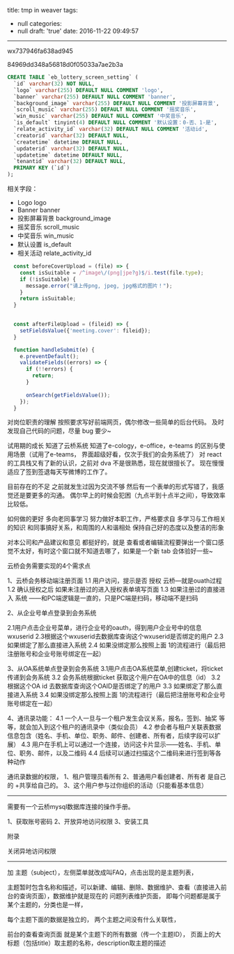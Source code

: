 title: tmp in weaver
tags:
  - null
categories:
  - null
draft: 'true'
date: 2016-11-22 09:49:57
---

wx737946fa638ad945

84969dd348a56818d0f05033a7ae2b3a

```sql
CREATE TABLE `eb_lottery_screen_setting` (
  `id` varchar(32) NOT NULL,
  `logo` varchar(255) DEFAULT NULL COMMENT 'logo',
  `banner` varchar(255) DEFAULT NULL COMMENT 'banner',
  `background_image` varchar(255) DEFAULT NULL COMMENT '投影屏幕背景',
  `scroll_music` varchar(255) DEFAULT NULL COMMENT '摇奖音乐',
  `win_music` varchar(255) DEFAULT NULL COMMENT '中奖音乐',
  `is_default` tinyint(4) DEFAULT NULL COMMENT '默认设置：0-否、1-是',
  `relate_activity_id` varchar(32) DEFAULT NULL COMMENT '活动id',
  `creatorid` varchar(32) DEFAULT NULL,
  `createtime` datetime DEFAULT NULL,
  `updaterid` varchar(32) DEFAULT NULL,
  `updatetime` datetime DEFAULT NULL,
  `tenantid` varchar(32) DEFAULT NULL,
  PRIMARY KEY (`id`)
);
```

相关字段：
* Logo logo
* Banner banner
* 投影屏幕背景 background_image
* 摇奖音乐 scroll_music
* 中奖音乐 win_music
* 默认设置 is_default
* 相关活动 relate_activity_id


```js
  const beforeCoverUpload = (file) => {
    const isSuitable = /^image\/(png|jpe?g)$/i.test(file.type);
    if (!isSuitable) {
      message.error("请上传png, jpeg, jpg格式的图片！");
    }
    return isSuitable;
  }

  
  const afterFileUpload = (fileid) => {
    setFieldsValue({'meeting.cover': fileid});
  }

  function handleSubmit(e) {
    e.preventDefault();
    validateFields((errors) => {
      if (!!errors) {
        return;
      }
      
      onSearch(getFieldsValue());
    });
  }


```


对岗位职责的理解
按照要求写好前端网页，偶尔修改一些简单的后台代码。
及时发现自己代码的问题，尽量 bug 要少~

试用期的成长
知道了云桥系统
知道了e-cology，e-office，e-teams 的区别与使用场景（试用了e-teams， 界面超级好看，仅次于我们的会务系统了）
对 react 的工具栈又有了新的认识，之前对 dva 不是很熟悉，现在就很擅长了。
现在慢慢适应了签到签退每天写微博的工作了。


目前存在的不足
之前就发生过因为交流不够 然后有一个表单的形式写错了，我感觉还是要更多的沟通。
偶尔早上的时候会犯困（九点半到十点半之间），导致效率比较低。


如何做的更好
多向老同事学习
努力做好本职工作，严格要求自
多学习与工作相关的知识
和同事搞好关系，和周围的人和谐相处
保持自己好的态度以及整洁的形象

对本公司和产品建议和意见
都挺好的，就是 查看或者编辑流程要弹出一个窗口感觉不太好，有时这个窗口就不知道去哪了，如果是一个新 tab 会体验好一些~






云桥会务需要实现的4个需求点

1、云桥会务移动端注册页面
    1.1 用户访问，提示是否 授权 云桥—就是ouath过程
    1.2 确认授权之后  如果未注册过的进入授权表单填写页面
    1.3 如果注册过的直接进入 系统
——和PC端逻辑是一直的，只是PC端是扫码，移动端不是扫码

2、从企业号单点登录到会务系统

2.1用户点击企业号菜单，进行企业号的oauth，得到用户企业号中的信息wxuserid
2.3根据这个wxuserid去数据库查询这个wxuserid是否绑定的用户
2.3 如果绑定了那么直接进入系统
2.4 如果没绑定那么按照上面 1的流程进行（最后把注册账号和企业号账号绑定在一起）

3、从OA系统单点登录到会务系统
3.1用户点击OA系统菜单,创建ticket，将ticket传递到会务系统
3.2 会务系统根据ticket 获取这个用户在OA中的信息（id）
3.2 根据这个OA id 去数据库查询这个OAID是否绑定了的用户
3.3 如果绑定了那么直接进入系统
3.4 如果没绑定那么按照上面 1的流程进行（最后把注册账号和企业号账号绑定在一起）

4、通讯录功能：
  4.1 一个人一旦与一个租户发生会议关系，报名，签到、抽奖 等等，就会加入到这个租户的通讯录中（类似会员）
  4.2 参会者与租户关联表数据信息包含（姓名、手机、单位、职务、邮件、创建者、所有者，后续字段可以扩展）
  4.3  用户在手机上可以通过一个连接，访问这卡片显示——姓名、手机、单位、职务、邮件，以及二维码
  4.4  后续可以通过扫描这个二维码来进行签到等各种动作

   通讯录数据的权限，
    1、租户管理员看所有
    2、普通用户看创建者、所有者 是自己的 +共享给自己的。
    3、这个用户参与过你组织的活动（只能看基本信息）


--------------------------------------

需要有一个云桥mysql数据库连接的操作手册。

1、获取账号密码
2、开放异地访问权限
3、安装工具

附录

关闭异地访问权限


-------------------------

加 主题（subject），左侧菜单就改成叫FAQ，点击出现的是主题列表，

主题暂时包含名称和描述，可以新建、编辑、删除、数据维护、查看（直接进入前台的查询页面），数据维护就是现在的 问题列表维护页面， 即每个问题都是属于某个主题的，分类也是一样，

每个主题下面的数据是独立的， 两个主题之间没有什么关联性， 

前台的查看查询页面 就是某个主题下的所有数据（传一个主题ID），
页面上的大标题（包括title）取主题的名称，description取主题的描述
